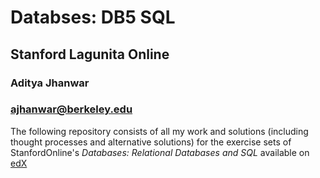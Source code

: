 
# Databses: DB5 SQL
## Stanford Lagunita Online

### Aditya Jhanwar
### ajhanwar@berkeley.edu

The following repository consists of all my work and solutions (including thought processes and alternative solutions) for the exercise sets of StanfordOnline's *Databases: Relational Databases and SQL* available on [edX](www.edx.org)


